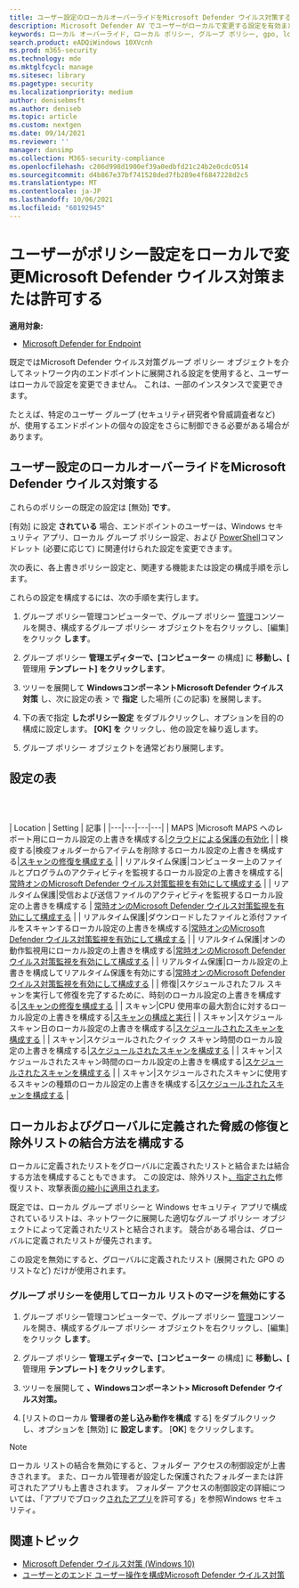 ```yaml
---
title: ユーザー設定のローカルオーバーライドをMicrosoft Defender ウイルス対策する
description: Microsoft Defender AV でユーザーがローカルで変更する設定を有効または無効にします。
keywords: ローカル オーバーライド, ローカル ポリシー, グループ ポリシー, gpo, lockdown,merge, lists
search.product: eADQiWindows 10XVcnh
ms.prod: m365-security
ms.technology: mde
ms.mktglfcycl: manage
ms.sitesec: library
ms.pagetype: security
ms.localizationpriority: medium
author: denisebmsft
ms.author: deniseb
ms.topic: article
ms.custom: nextgen
ms.date: 09/14/2021
ms.reviewer: ''
manager: dansimp
ms.collection: M365-security-compliance
ms.openlocfilehash: c206d998d1900ef39a0edbfd21c24b2e0cdc0514
ms.sourcegitcommit: d4b867e37bf741528ded7fb289e4f6847228d2c5
ms.translationtype: MT
ms.contentlocale: ja-JP
ms.lasthandoff: 10/06/2021
ms.locfileid: "60192945"
---
```

# <a name="prevent-or-allow-users-to-locally-modify-microsoft-defender-antivirus-policy-settings"></a>ユーザーがポリシー設定をローカルで変更Microsoft Defender ウイルス対策または許可する


**適用対象:**

- [Microsoft Defender for Endpoint](/microsoft-365/security/defender-endpoint/)

既定ではMicrosoft Defender ウイルス対策グループ ポリシー オブジェクトを介してネットワーク内のエンドポイントに展開される設定を使用すると、ユーザーはローカルで設定を変更できません。 これは、一部のインスタンスで変更できます。

たとえば、特定のユーザー グループ (セキュリティ研究者や脅威調査者など) が、使用するエンドポイントの個々の設定をさらに制御できる必要がある場合があります。

## <a name="configure-local-overrides-for-microsoft-defender-antivirus-settings"></a>ユーザー設定のローカルオーバーライドをMicrosoft Defender ウイルス対策する

これらのポリシーの既定の設定は [無効] **です**。

[有効] に設定 **されている** 場合、エンドポイントのユーザーは、Windows セキュリティ アプリ、ローカル グループ ポリシー設定、および [PowerShell](microsoft-defender-security-center-antivirus.md)コマンドレット (必要に応じて) に関連付けられた設定を変更できます。

次の表に、各上書きポリシー設定と、関連する機能または設定の構成手順を示します。

これらの設定を構成するには、次の手順を実行します。

1. グループ ポリシー管理コンピューターで、グループ ポリシー [管理](/previous-versions/windows/it-pro/windows-server-2008-R2-and-2008/cc731212(v=ws.11))コンソールを開き、構成するグループ ポリシー オブジェクトを右クリックし、[編集] をクリック **します**。

2. グループ ポリシー **管理エディターで、[コンピューター** の構成] に **移動し、[** 管理用 **テンプレート] をクリックします**。

3. ツリーを展開して **WindowsコンポーネントMicrosoft Defender ウイルス対策** し、次に設定の表  >  で **指定** した場所 (この記事) を展開します。

4. 下の表で指定 **したポリシー設定** をダブルクリックし、オプションを目的の構成に設定します。 **[OK] を** クリックし、他の設定を繰り返します。

5. グループ ポリシー オブジェクトを通常どおり展開します。

## <a name="table-of-settings"></a>設定の表

<br/><br/>

| Location | Setting | 記事 |
|---|---|---|---|
| MAPS |Microsoft MAPS へのレポート用にローカル設定の上書きを構成する|[クラウドによる保護の有効化](enable-cloud-protection-microsoft-defender-antivirus.md) |
| 検疫する|検疫フォルダーからアイテムを削除するローカル設定の上書きを構成する|[スキャンの修復を構成する](configure-remediation-microsoft-defender-antivirus.md) |
| リアルタイム保護|コンピューター上のファイルとプログラムのアクティビティを監視するローカル設定の上書きを構成する|[常時オンのMicrosoft Defender ウイルス対策監視を有効にして構成する](configure-real-time-protection-microsoft-defender-antivirus.md) |
| リアルタイム保護|受信および送信ファイルのアクティビティを監視するローカル設定の上書きを構成する | [常時オンのMicrosoft Defender ウイルス対策監視を有効にして構成する](configure-real-time-protection-microsoft-defender-antivirus.md) |
| リアルタイム保護|ダウンロードしたファイルと添付ファイルをスキャンするローカル設定の上書きを構成する|[常時オンのMicrosoft Defender ウイルス対策監視を有効にして構成する](configure-real-time-protection-microsoft-defender-antivirus.md) |
| リアルタイム保護|オンの動作監視用にローカル設定の上書きを構成する|[常時オンのMicrosoft Defender ウイルス対策監視を有効にして構成する](configure-real-time-protection-microsoft-defender-antivirus.md) |
| リアルタイム保護|ローカル設定の上書きを構成してリアルタイム保護を有効にする|[常時オンのMicrosoft Defender ウイルス対策監視を有効にして構成する](configure-real-time-protection-microsoft-defender-antivirus.md) |
| 修復|スケジュールされたフル スキャンを実行して修復を完了するために、時刻のローカル設定の上書きを構成する|[スキャンの修復を構成する](configure-remediation-microsoft-defender-antivirus.md) |
| スキャン|CPU 使用率の最大割合に対するローカル設定の上書きを構成する|[スキャンの構成と実行](run-scan-microsoft-defender-antivirus.md) |
| スキャン|スケジュール スキャン日のローカル設定の上書きを構成する|[スケジュールされたスキャンを構成する](scheduled-catch-up-scans-microsoft-defender-antivirus.md) |
| スキャン|スケジュールされたクイック スキャン時間のローカル設定の上書きを構成する|[スケジュールされたスキャンを構成する](scheduled-catch-up-scans-microsoft-defender-antivirus.md) |
| スキャン|スケジュールされたスキャン時間のローカル設定の上書きを構成する|[スケジュールされたスキャンを構成する](scheduled-catch-up-scans-microsoft-defender-antivirus.md) |
| スキャン|スケジュールされたスキャンに使用するスキャンの種類のローカル設定の上書きを構成する|[スケジュールされたスキャンを構成する](scheduled-catch-up-scans-microsoft-defender-antivirus.md) |

<a id="merge-lists"></a>

## <a name="configure-how-locally-and-globally-defined-threat-remediation-and-exclusions-lists-are-merged"></a>ローカルおよびグローバルに定義された脅威の修復と除外リストの結合方法を構成する

ローカルに定義されたリストをグローバルに定義されたリストと結合または結合する方法を構成することもできます。 この設定は、除外リスト[、指定された](configure-exclusions-microsoft-defender-antivirus.md)修復リスト、攻撃表面[](configure-remediation-microsoft-defender-antivirus.md)[の縮小に適用されます](/windows/security/threat-protection/microsoft-defender-atp/attack-surface-reduction)。

既定では、ローカル グループ ポリシーと Windows セキュリティ アプリで構成されているリストは、ネットワークに展開した適切なグループ ポリシー オブジェクトによって定義されたリストと結合されます。 競合がある場合は、グローバルに定義されたリストが優先されます。

この設定を無効にすると、グローバルに定義されたリスト (展開された GPO のリストなど) だけが使用されます。

### <a name="use-group-policy-to-disable-local-list-merging"></a>グループ ポリシーを使用してローカル リストのマージを無効にする

1. グループ ポリシー管理コンピューターで、グループ ポリシー [管理](/previous-versions/windows/it-pro/windows-server-2008-R2-and-2008/cc731212(v=ws.11))コンソールを開き、構成するグループ ポリシー オブジェクトを右クリックし、[編集] をクリック **します**。

2. グループ ポリシー **管理エディターで、[コンピューター** の構成] に **移動し、[** 管理用 **テンプレート] をクリックします**。

3. ツリーを展開して **、Windowsコンポーネント> Microsoft Defender ウイルス対策。**

4. [リストのローカル **管理者の差し込み動作を構成** する] をダブルクリックし、オプションを [無効] に **設定します**。 [**OK**] をクリックします。

> [!NOTE]
> ローカル リストの結合を無効にすると、フォルダー アクセスの制御設定が上書きされます。 また、ローカル管理者が設定した保護されたフォルダーまたは許可されたアプリも上書きされます。 フォルダー アクセスの制御設定の詳細については、「アプリでブロック[されたアプリ](https://support.microsoft.com/help/4046851/windows-10-allow-blocked-app-windows-security)を許可する」を参照Windows セキュリティ。

## <a name="related-topics"></a>関連トピック

- [Microsoft Defender ウイルス対策 (Windows 10)](microsoft-defender-antivirus-in-windows-10.md)
- [ユーザーとのエンド ユーザー操作を構成Microsoft Defender ウイルス対策](configure-end-user-interaction-microsoft-defender-antivirus.md)

